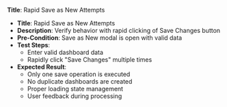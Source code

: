 **Title**: Rapid Save as New Attempts

* **Title**: Rapid Save as New Attempts
* **Description**: Verify behavior with rapid clicking of Save Changes button
* **Pre-Condition**: Save as New modal is open with valid data
* **Test Steps**:
  * Enter valid dashboard data
  * Rapidly click "Save Changes" multiple times
* **Expected Result**:
  * Only one save operation is executed
  * No duplicate dashboards are created
  * Proper loading state management
  * User feedback during processing